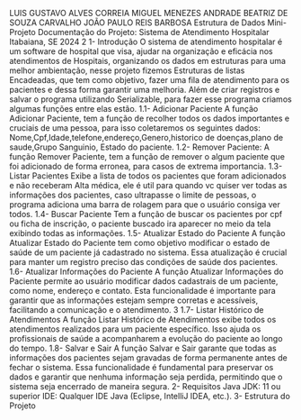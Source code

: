 LUIS GUSTAVO ALVES CORREIA
MIGUEL MENEZES ANDRADE
BEATRIZ DE SOUZA CARVALHO
JOÃO PAULO REIS BARBOSA
Estrutura de Dados
Mini-Projeto
Documentação do Projeto: Sistema de Atendimento Hospitalar
Itabaiana, SE 2024
2
1- Introdução
O sistema de atendimento hospitalar é um software de hospital que visa, ajudar na organização e
eficácia nos atendimentos de Hospitais, organizando os dados em estruturas para uma melhor
ambientação, nesse projeto fizemos Estruturas de listas Encadeadas, que tem como objetivo, fazer
uma fila de atendimento para os pacientes e dessa forma garantir uma melhoria. Além de criar
registros e salvar o programa utilizando Serializable, para fazer esse programa criamos algumas
funções entre elas estão.
1.1- Adicionar Paciente
A função Adicionar Paciente, tem a função de recolher todos os dados importantes e
cruciais de uma pessoa, para isso coletaremos os seguintes dados:
Nome,Cpf,Idade,telefone,endereço,Genero,historico de doenças,plano de saude,Grupo
Sanguinio, Estado do paciente.
1.2- Remover Paciente:
A função Remover Paciente, tem a função de remover o algum paciente que foi
adicionado de forma erronea, para casos de extrema importancia.
1.3- Listar Pacientes
Exibe a lista de todos os pacientes que foram adicionados e não receberam Alta médica,
ele é util para quando vc quiser ver todas as informações dos pacientes, caso ultrapasse o
limite de pessoas, o programa adiciona uma barra de rolagem para que o usuário consiga
ver todos.
1.4- Buscar Paciente
Tem a função de buscar os pacientes por cpf ou ficha de inscrição, o paciente buscado ira
aparecer no meio da tela exibindo todas as informações.
1.5- Atualizar Estado do Paciente
A função Atualizar Estado do Paciente tem como objetivo modificar o estado de saúde de
um paciente já cadastrado no sistema. Essa atualização é crucial para manter um registro
preciso das condições de saúde dos pacientes.
1.6- Atualizar Informações do Paciente
A função Atualizar Informações do Paciente permite ao usuário modificar dados cadastrais
de um paciente, como nome, endereço e contato. Esta funcionalidade é importante para
garantir que as informações estejam sempre corretas e acessíveis, facilitando a
comunicação e o atendimento.
3
1.7- Listar Histórico de Atendimentos
A função Listar Histórico de Atendimentos exibe todos os atendimentos realizados para
um paciente específico. Isso ajuda os profissionais de saúde a acompanharem a evolução
do paciente ao longo do tempo.
1.8- Salvar e Sair
A função Salvar e Sair garante que todas as informações dos pacientes sejam gravadas de
forma permanente antes de fechar o sistema. Essa funcionalidade é fundamental para
preservar os dados e garantir que nenhuma informação seja perdida, permitindo que o
sistema seja encerrado de maneira segura.
2- Requisitos
Java JDK: 11 ou superior
IDE: Qualquer IDE Java (Eclipse, IntelliJ IDEA, etc.).
3- Estrutura do Projeto
